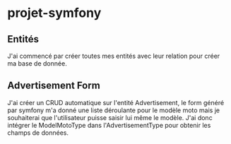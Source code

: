 # projet-symfony


## Entités

J'ai commencé par créer toutes mes entités avec leur relation pour créer ma base de donnée. 

## Advertisement Form

J'ai créer un CRUD automatique sur l'entité Advertisement, le form généré par symfony m'a donné une liste déroulante pour le modèle moto mais je souhaiterai que l'utilisateur puisse saisir lui même le modèle. J'ai donc intégrer le ModelMotoType dans l'AdvertisementType pour obtenir les champs de données.